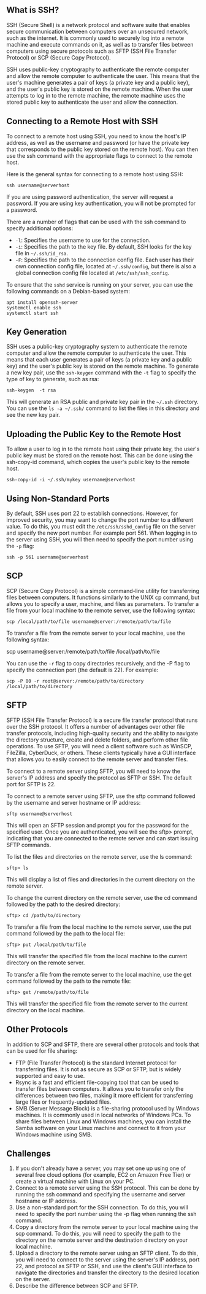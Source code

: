 ## What is SSH?

SSH (Secure Shell) is a network protocol and software suite that enables secure communication between computers over an unsecured network, such as the internet. It is commonly used to securely log into a remote machine and execute commands on it, as well as to transfer files between computers using secure protocols such as SFTP (SSH File Transfer Protocol) or SCP (Secure Copy Protocol).

SSH uses public-key cryptography to authenticate the remote computer and allow the remote computer to authenticate the user. This means that the user's machine generates a pair of keys (a private key and a public key), and the user's public key is stored on the remote machine. When the user attempts to log in to the remote machine, the remote machine uses the stored public key to authenticate the user and allow the connection.

## Connecting to a Remote Host with SSH

To connect to a remote host using SSH, you need to know the host's IP address, as well as the username and password (or have the private key that corresponds to the public key stored on the remote host). You can then use the ssh command with the appropriate flags to connect to the remote host.

Here is the general syntax for connecting to a remote host using SSH:

```
ssh username@serverhost
```

If you are using password authentication, the server will request a password. If you are using key authentication, you will not be prompted for a password.

There are a number of flags that can be used with the ssh command to specify additional options:

* `-l`: Specifies the username to use for the connection.
* `-i`: Specifies the path to the key file. By default, SSH looks for the key file in `~/.ssh/id_rsa`.
* `-F`: Specifies the path to the connection config file. Each user has their own connection config file, located at `~/.ssh/config`, but there is also a global connection config file located at `/etc/ssh/ssh_config`.

To ensure that the `sshd` service is running on your server, you can use the following commands on a Debian-based system:

```
apt install openssh-server
systemctl enable ssh
systemctl start ssh
```

## Key Generation

SSH uses a public-key cryptography system to authenticate the remote computer and allow the remote computer to authenticate the user. This means that each user generates a pair of keys (a private key and a public key) and the user's public key is stored on the remote machine. To generate a new key pair, use the `ssh-keygen` command with the `-t` flag to specify the type of key to generate, such as rsa:

```
ssh-keygen  -t rsa
```

This will generate an RSA public and private key pair in the `~/.ssh` directory. You can use the `ls -a ~/.ssh/` command to list the files in this directory and see the new key pair.

## Uploading the Public Key to the Remote Host

To allow a user to log in to the remote host using their private key, the user's public key must be stored on the remote host. This can be done using the ssh-copy-id command, which copies the user's public key to the remote host.

```
ssh-copy-id -i ~/.ssh/mykey username@serverhost
```

## Using Non-Standard Ports

By default, SSH uses port 22 to establish connections. However, for improved security, you may want to change the port number to a different value. To do this, you must edit the `/etc/ssh/sshd_config` file on the server and specify the new port number. For example port 561. When logging in to the server using SSH, you will then need to specify the port number using the `-p` flag:

```
ssh -p 561 username@serverhost
```

## SCP

SCP (Secure Copy Protocol) is a simple command-line utility for transferring files between computers. It functions similarly to the UNIX cp command, but allows you to specify a user, machine, and files as parameters. To transfer a file from your local machine to the remote server, use the following syntax:

```
scp /local/path/to/file username@server:/remote/path/to/file
```

To transfer a file from the remote server to your local machine, use the following syntax:

scp username@server:/remote/path/to/file /local/path/to/file

You can use the `-r` flag to copy directories recursively, and the -P flag to specify the connection port (the default is 22). For example:

```
scp -P 80 -r root@server:/remote/path/to/directory /local/path/to/directory
```

## SFTP

SFTP (SSH File Transfer Protocol) is a secure file transfer protocol that runs over the SSH protocol. It offers a number of advantages over other file transfer protocols, including high-quality security and the ability to navigate the directory structure, create and delete folders, and perform other file operations. To use SFTP, you will need a client software such as WinSCP, FileZilla, CyberDuck, or others. These clients typically have a GUI interface that allows you to easily connect to the remote server and transfer files.

To connect to a remote server using SFTP, you will need to know the server's IP address and specify the protocol as SFTP or SSH. The default port for SFTP is 22.

To connect to a remote server using SFTP, use the sftp command followed by the username and server hostname or IP address:

```
sftp username@serverhost
```

This will open an SFTP session and prompt you for the password for the specified user. Once you are authenticated, you will see the sftp> prompt, indicating that you are connected to the remote server and can start issuing SFTP commands.

To list the files and directories on the remote server, use the ls command:

```
sftp> ls
```

This will display a list of files and directories in the current directory on the remote server.

To change the current directory on the remote server, use the cd command followed by the path to the desired directory:

```
sftp> cd /path/to/directory
```

To transfer a file from the local machine to the remote server, use the put command followed by the path to the local file:

```
sftp> put /local/path/to/file
```

This will transfer the specified file from the local machine to the current directory on the remote server.

To transfer a file from the remote server to the local machine, use the get command followed by the path to the remote file:

```
sftp> get /remote/path/to/file
```

This will transfer the specified file from the remote server to the current directory on the local machine.


## Other Protocols

In addition to SCP and SFTP, there are several other protocols and tools that can be used for file sharing:

* FTP (File Transfer Protocol) is the standard Internet protocol for transferring files. It is not as secure as SCP or SFTP, but is widely supported and easy to use.
* Rsync is a fast and efficient file-copying tool that can be used to transfer files between computers. It allows you to transfer only the differences between two files, making it more efficient for transferring large files or frequently-updated files.
* SMB (Server Message Block) is a file-sharing protocol used by Windows machines. It is commonly used in local networks of Windows PCs. To share files between Linux and Windows machines, you can install the Samba software on your Linux machine and connect to it from your Windows machine using SMB.

## Challenges

1. If you don't already have a server, you may set one up using one of several free cloud options (for example, EC2 on Amazon Free Tier) or create a virtual machine with Linux on your PC. 
1. Connect to a remote server using the SSH protocol. This can be done by running the ssh command and specifying the username and server hostname or IP address.
1. Use a non-standard port for the SSH connection. To do this, you will need to specify the port number using the -p flag when running the ssh command.
1. Copy a directory from the remote server to your local machine using the scp command. To do this, you will need to specify the path to the directory on the remote server and the destination directory on your local machine.
1. Upload a directory to the remote server using an SFTP client. To do this, you will need to connect to the server using the server's IP address, port 22, and protocol as SFTP or SSH, and use the client's GUI interface to navigate the directories and transfer the directory to the desired location on the server.
1. Describe the difference between SCP and SFTP.
